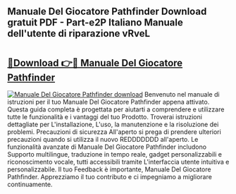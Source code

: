 ## Manuale Del Giocatore Pathfinder Download gratuit PDF - Part-e2P Italiano Manuale dell'utente di riparazione vRveL

# <h2><a href="http://dfdcz1d.blite.top/?on=Manuale+Del+Giocatore+Pathfinder">🔗Download 👉🔴 Manuale Del Giocatore Pathfinder</a></h2>

[![Manuale Del Giocatore Pathfinder download](https://i.imgur.com/lujVjoI.png)](http://dfdcz1d.blite.top/?on=Manuale+Del+Giocatore+Pathfinder)
Benvenuto nel manuale di istruzioni per il tuo Manuale Del Giocatore Pathfinder appena attivato. Questa guida completa è progettata per aiutarti a comprendere e utilizzare tutte le funzionalità e i vantaggi del tuo Prodotto. Troverai istruzioni dettagliate per L'installazione, L'uso, la manutenzione e la risoluzione dei problemi. Precauzioni di sicurezza All'aperto si prega di prendere ulteriori precauzioni quando si utilizza il nuovo REDDDDDDD all'aperto. Le funzionalità avanzate di Manuale Del Giocatore Pathfinder includono Supporto multilingue, traduzione in tempo reale, gadget personalizzabili e riconoscimento vocale, tutti accessibili tramite L'interfaccia utente intuitiva e personalizzabile. Il tuo Feedback è importante, Manuale Del Giocatore Pathfinder. Apprezziamo il tuo contributo e ci impegniamo a migliorare continuamente.

